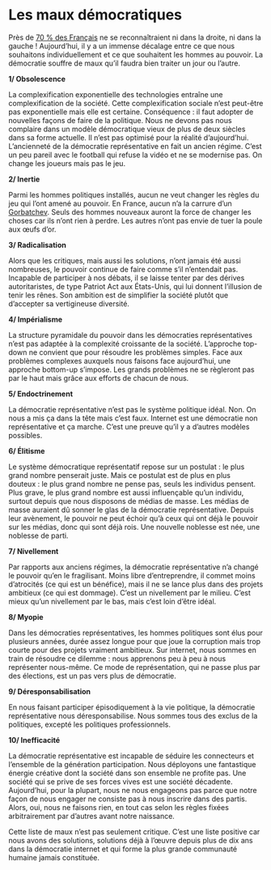 # Les maux démocratiques

Près de [70 % des Français](https://tcrouzet.com/2006/06/01/1-milliard/) ne se reconnaîtraient ni dans la droite, ni dans la gauche ! Aujourd’hui, il y a un immense décalage entre ce que nous souhaitons individuellement et ce que souhaitent les hommes au pouvoir. La démocratie souffre de maux qu’il faudra bien traiter un jour ou l’autre.

**1/ Obsolescence**

La complexification exponentielle des technologies entraîne une complexification de la société. Cette complexification sociale n’est peut-être pas exponentielle mais elle est certaine. Conséquence : il faut adopter de nouvelles façons de faire de la politique. Nous ne devons pas nous complaire dans un modèle démocratique vieux de plus de deux siècles dans sa forme actuelle. Il n’est pas optimisé pour la réalité d’aujourd’hui. L’ancienneté de la démocratie représentative en fait un ancien régime. C’est un peu pareil avec le football qui refuse la vidéo et ne se modernise pas. On change les joueurs mais pas le jeu.

**2/ Inertie**

Parmi les hommes politiques installés, aucun ne veut changer les règles du jeu qui l’ont amené au pouvoir. En France, aucun n’a la carrure d’un [Gorbatchev](https://tcrouzet.com/2006/05/02/vive-gorbatchev/). Seuls des hommes nouveaux auront la force de changer les choses car ils n’ont rien à perdre. Les autres n’ont pas envie de tuer la poule aux œufs d’or.

**3/ Radicalisation**

Alors que les critiques, mais aussi les solutions, n’ont jamais été aussi nombreuses, le pouvoir continue de faire comme s’il n’entendait pas. Incapable de participer à nos débats, il se laisse tenter par des dérives autoritaristes, de type Patriot Act aux États-Unis, qui lui donnent l’illusion de tenir les rênes. Son ambition est de simplifier la société plutôt que d’accepter sa vertigineuse diversité.

**4/ Impérialisme**

La structure pyramidale du pouvoir dans les démocraties représentatives n’est pas adaptée à la complexité croissante de la société. L’approche top-down ne convient que pour résoudre les problèmes simples. Face aux problèmes complexes auxquels nous faisons face aujourd’hui, une approche bottom-up s’impose. Les grands problèmes ne se règleront pas par le haut mais grâce aux efforts de chacun de nous.

**5/ Endoctrinement**

La démocratie représentative n’est pas le système politique idéal. Non. On nous a mis ça dans la tête mais c’est faux. Internet est une démocratie non représentative et ça marche. C’est une preuve qu’il y a d’autres modèles possibles.

**6/ Élitisme**

Le système démocratique représentatif repose sur un postulat : le plus grand nombre penserait juste. Mais ce postulat est de plus en plus douteux : le plus grand nombre ne pense pas, seuls les individus pensent. Plus grave, le plus grand nombre est aussi influençable qu’un individu, surtout depuis que nous disposons de médias de masse. Les médias de masse auraient dû sonner le glas de la démocratie représentative. Depuis leur avènement, le pouvoir ne peut échoir qu’à ceux qui ont déjà le pouvoir sur les médias, donc qui sont déjà rois. Une nouvelle noblesse est née, une noblesse de parti.

**7/ Nivellement**

Par rapports aux anciens régimes, la démocratie représentative n’a changé le pouvoir qu’en le fragilisant. Moins libre d’entreprendre, il commet moins d’atrocités (ce qui est un bénéfice), mais il ne se lance plus dans des projets ambitieux (ce qui est dommage). C’est un nivellement par le milieu. C’est mieux qu’un nivellement par le bas, mais c’est loin d’être idéal.

**8/ Myopie**

Dans les démocraties représentatives, les hommes politiques sont élus pour plusieurs années, durée assez longue pour que joue la corruption mais trop courte pour des projets vraiment ambitieux. Sur internet, nous sommes en train de résoudre ce dilemme : nous apprenons peu à peu à nous représenter nous-même. Ce mode de représentation, qui ne passe plus par des élections, est un pas vers plus de démocratie.

**9/ Déresponsabilisation**

En nous faisant participer épisodiquement à la vie politique, la démocratie représentative nous déresponsabilise. Nous sommes tous des exclus de la politiques, excepté les politiques professionnels.

**10/ Inefficacité**

La démocratie représentative est incapable de séduire les connecteurs et l’ensemble de la génération participation. Nous déployons une fantastique énergie créative dont la société dans son ensemble ne profite pas. Une société qui se prive de ses forces vives est une société décadente. Aujourd’hui, pour la plupart, nous ne nous engageons pas parce que notre façon de nous engager ne consiste pas à nous inscrire dans des partis. Alors, oui, nous ne faisons rien, en tout cas selon les règles fixées arbitrairement par d’autres avant notre naissance.

Cette liste de maux n’est pas seulement critique. C’est une liste positive car nous avons des solutions, solutions déjà à l’œuvre depuis plus de dix ans dans la démocratie internet et qui forme la plus grande communauté humaine jamais constituée.